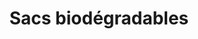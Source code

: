 ---
title: Sacs biodégradables
description: "Performance Plastics Ltd est le leader dans la production de sacs en plastique biodégradables à Maurice. Depuis mars 2016, nous fabriquons uniquement des sacs à manche en plastique 100% biodégradable."
image: src/assets/images/biobag.jpeg
imageAlt: Sacs bretelles biodégradables
products:
  - title: S3M PLAIN
    subtitle: Sacs bretelles
    specs:
      - "Dimension: 14 x 16 pouces"
      - "Soufflets: 2 x 2.25 pouces"
      - "Épaisseur: 20 microns"
  - title: S PLAIN
    subtitle: Sacs bretelles
    specs:
      - "Dimension: 15 x 17 pouces"
      - "Soufflets: 2 x 2.5 pouces"
      - "Épaisseur: 20 microns"
  - title: XL19 PLAIN
    subtitle: Sacs bretelles
    specs:
      - "Dimension: 17.5 x 19 pouces"
      - "Soufflets: 2 x 3 pouces"
      - "Épaisseur: 25 microns"
  - title: 3XL PLAIN
    subtitle: Sacs bretelles
    specs:
      - "Dimension: 27 x 25 pouces"
      - "Soufflets: 2 x 5.5 pouces"
      - "Épaisseur: 20 microns"
  - title: 10*14
    subtitle: Sacs à poignée découpée
    specs:
      - "Dimension: 10 x 14 pouces"
      - "Épaisseur: 60 microns"
  - title: 15*20
    subtitle: Sacs à poignée découpée
    specs:
      - "Dimension: 15 x 20 pouces"
      - "Épaisseur: 70 microns"
  - title: 9*12 Bio
    subtitle: Sacs en rouleaux
    specs:
      - "Dimension: 9 x 12 pouces"
      - "Épaisseur: 14 microns"
      - "Par rouleau: 500pcs"
  - title: 28*42.5 Bio
    subtitle: Sacs en rouleaux
    specs:
      - "Dimension: 28 x 42.5 cms"
      - "Épaisseur: 14 microns"
      - "Par rouleau: 200pcs, 500pcs"
---